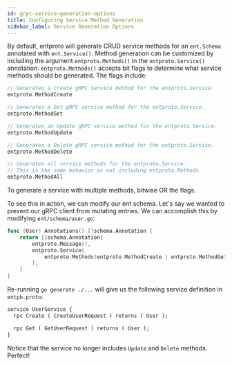 ```yaml
---
id: grpc-service-generation-options
title: Configuring Service Method Generation
sidebar_label: Service Generation Options
---
```

By default, entproto will generate CRUD service methods for an `ent.Schema` annotated with `ent.Service()`. Method generation can be customized by including the argument `entproto.Methods()` in the `entproto.Service()` annotation. `entproto.Methods()` accepts bit flags to determine what service methods should be generated. The flags include:
```go
// Generates a Create gRPC service method for the entproto.Service.
entproto.MethodCreate

// Generates a Get gRPC service method for the entproto.Service.
entproto.MethodGet

// Generates an Update gRPC service method for the entproto.Service.
entproto.MethodUpdate

// Generates a Delete gRPC service method for the entproto.Service.
entproto.MethodDelete

// Generates all service methods for the entproto.Service.
// This is the same behavior as not including entproto.Methods.
entproto.MethodAll
```
To generate a service with multiple methods, bitwise OR the flags.


To see this in action, we can modify our ent schema. Let's say we wanted to prevent our gRPC client from mutating entries. We can accomplish this by modifying `ent/schema/user.go`:
```go {5}
func (User) Annotations() []schema.Annotation {
	return []schema.Annotation{
		entproto.Message(),
		entproto.Service(
			entproto.Methods(entproto.MethodCreate | entproto.MethodGet),
        ),
	}
}
```

Re-running `go generate ./...` will give us the following service definition in `entpb.proto`:
```protobuf
service UserService {
  rpc Create ( CreateUserRequest ) returns ( User );

  rpc Get ( GetUserRequest ) returns ( User );
}
```

Notice that the service no longer includes `Update` and `Delete` methods. Perfect! 